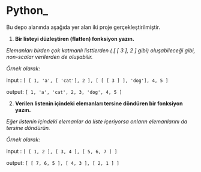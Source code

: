 # Python_
Bu depo alanında aşağıda yer alan iki proje gerçekleştirilmiştir.

1. **Bir listeyi düzleştiren (flatten) fonksiyon yazın.** 

*Elemanları birden çok katmanlı listtlerden ( [ [ 3 ], 2 ] gibi) oluşabileceği gibi, non-scalar verilerden de oluşabilir.*

*Örnek olarak:*

input : `[ [ 1, 'a', [ 'cat'], 2 ], [ [ [ 3 ] ], 'dog'], 4, 5 ]`

output: `[ 1, 'a', 'cat', 2, 3, 'dog', 4, 5 ]`

2. **Verilen listenin içindeki elemanları tersine döndüren bir fonksiyon yazın.** 

*Eğer listenin içindeki elemanlar da liste içeriyorsa onların elemanlarını da tersine döndürün.*

*Örnek olarak:*

input : `[ [ 1, 2 ], [ 3, 4 ], [ 5, 6, 7 ] ]`

output: `[ [ 7, 6, 5 ], [ 4, 3 ], [ 2, 1 ] ]`
